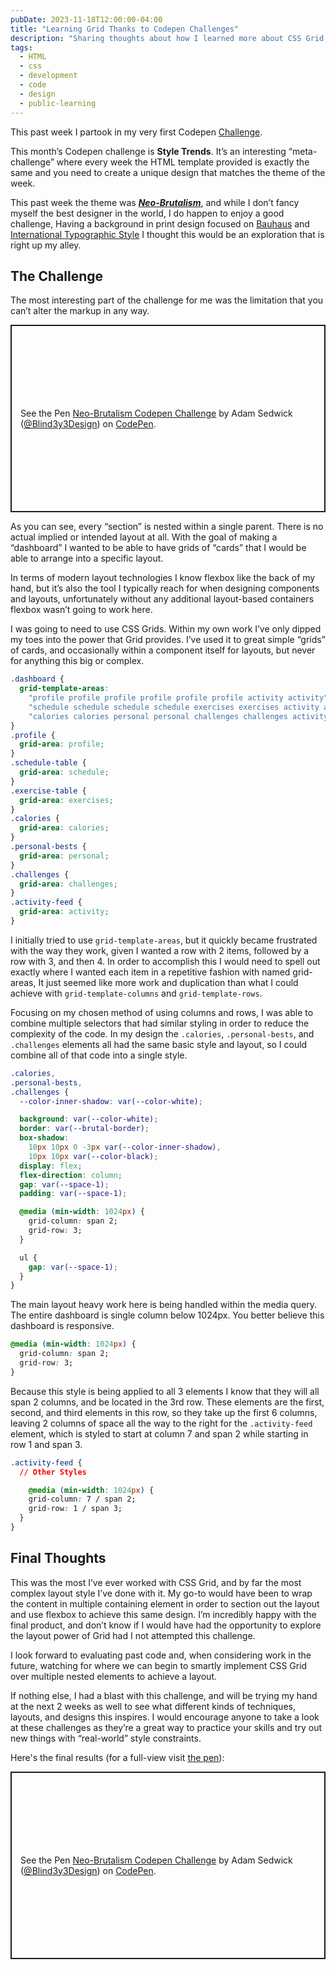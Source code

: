 ```yaml
---
pubDate: 2023-11-18T12:00:00-04:00
title: "Learning Grid Thanks to Codepen Challenges"
description: "Sharing thoughts about how I learned more about CSS Grid thanks to the November codepen challenge"
tags:
  - HTML
  - css
  - development
  - code
  - design
  - public-learning
---
```


This past week I partook in my very first Codepen [Challenge](https://codepen.io/challenges).

This month’s Codepen challenge is **Style Trends**. It’s an interesting “meta-challenge” where every week the HTML template provided is exactly the same and you need to create a unique design that matches the theme of the week.

This past week the theme was **_[Neo-Brutalism](https://bootcamp.uxdesign.cc/the-neubrutalism-or-neo-brutalism-ui-design-trend-641714825fed)_**, and while I don’t fancy myself the best designer in the world, I do happen to enjoy a good challenge, Having a background in print design focused on [Bauhaus](https://en.wikipedia.org/wiki/Bauhaus) and [International Typographic Style](https://en.wikipedia.org/wiki/International_Typographic_Style) I thought this would be an exploration that is right up my alley.

## The Challenge

The most interesting part of the challenge for me was the limitation that you can’t alter the markup in any way.

<p class="codepen" data-height="600" data-default-tab="html" data-slug-hash="poGdqGb" data-user="Blind3y3Design" style="height: 300px; box-sizing: border-box; display: flex; align-items: center; justify-content: center; border: 2px solid; margin: 1em 0; padding: 1em;">
  <span>See the Pen <a href="https://codepen.io/Blind3y3Design/pen/poGdqGb">
  Neo-Brutalism Codepen Challenge</a> by Adam Sedwick (<a href="https://codepen.io/Blind3y3Design">@Blind3y3Design</a>)
  on <a href="https://codepen.io">CodePen</a>.</span>
</p>
<script async src="https://cpwebassets.codepen.io/assets/embed/ei.js"></script>

As you can see, every “section” is nested within a single parent. There is no actual implied or intended layout at all. With the goal of making a “dashboard” I wanted to be able to have grids of “cards” that I would be able to arrange into a specific layout.

In terms of modern layout technologies I know flexbox like the back of my hand, but it’s also the tool I typically reach for when designing components and layouts, unfortunately without any additional layout-based containers flexbox wasn’t going to work here.

I was going to need to use CSS Grids. Within my own work I’ve only dipped my toes into the power that Grid provides. I’ve used it to great simple “grids” of cards, and occasionally within a component itself for layouts, but never for anything this big or complex.

```css
.dashboard {
  grid-template-areas:
    "profile profile profile profile profile profile activity activity"
    "schedule schedule schedule schedule exercises exercises activity activity"
    "calories calories personal personal challenges challenges activity activity";
}
.profile {
  grid-area: profile;
}
.schedule-table {
  grid-area: schedule;
}
.exercise-table {
  grid-area: exercises;
}
.calories {
  grid-area: calories;
}
.personal-bests {
  grid-area: personal;
}
.challenges {
  grid-area: challenges;
}
.activity-feed {
  grid-area: activity;
}
```

I initially tried to use `grid-template-areas`, but it quickly became frustrated with the way they work, given I wanted a row with 2 items, followed by a row with 3, and then 4. In order to accomplish this I would need to spell out exactly where I wanted each item in a repetitive fashion with named grid-areas, It just seemed like more work and duplication than what I could achieve with `grid-template-columns` and `grid-template-rows`.

Focusing on my chosen method of using columns and rows, I was able to combine multiple selectors that had similar styling in order to reduce the complexity of the code. In my design the `.calories`, `.personal-bests`, and `.challenges` elements all had the same basic style and layout, so I could combine all of that code into a single style.

```css
.calories,
.personal-bests,
.challenges {
  --color-inner-shadow: var(--color-white);

  background: var(--color-white);
  border: var(--brutal-border);
  box-shadow:
    10px 10px 0 -3px var(--color-inner-shadow),
    10px 10px var(--color-black);
  display: flex;
  flex-direction: column;
  gap: var(--space-1);
  padding: var(--space-1);

  @media (min-width: 1024px) {
    grid-column: span 2;
    grid-row: 3;
  }

  ul {
    gap: var(--space-1);
  }
}
```

The main layout heavy work here is being handled within the media query. The entire dashboard is single column below 1024px. You better believe this dashboard is responsive.

```css
@media (min-width: 1024px) {
  grid-column: span 2;
  grid-row: 3;
}
```

Because this style is being applied to all 3 elements I know that they will all span 2 columns, and be located in the 3rd row. These elements are the first, second, and third elements in this row, so they take up the first 6 columns, leaving 2 columns of space all the way to the right for the `.activity-feed` element, which is styled to start at column 7 and span 2 while starting in row 1 and span 3.

```css
.activity-feed {
  // Other Styles

	@media (min-width: 1024px) {
    grid-column: 7 / span 2;
    grid-row: 1 / span 3;
  }
}
```

## Final Thoughts

This was the most I’ve ever worked with CSS Grid, and by far the most complex layout style I’ve done with it. My go-to would have been to wrap the content in multiple containing element in order to section out the layout and use flexbox to achieve this same design. I’m incredibly happy with the final product, and don’t know if I would have had the opportunity to explore the layout power of Grid had I not attempted this challenge.

I look forward to evaluating past code and, when considering work in the future, watching for where we can begin to smartly implement CSS Grid over multiple nested elements to achieve a layout.

If nothing else, I had a blast with this challenge, and will be trying my hand at the next 2 weeks as well to see what different kinds of techniques, layouts, and designs this inspires. I would encourage anyone to take a look at these challenges as they’re a great way to practice your skills and try out new things with “real-world” style constraints.

Here's the final results (for a full-view visit [the pen](https://codepen.io/Blind3y3Design/pen/poGdqGb)):

<p class="codepen" data-height="600" data-default-tab="result" data-slug-hash="poGdqGb" data-user="Blind3y3Design" style="height: 300px; box-sizing: border-box; display: flex; align-items: center; justify-content: center; border: 2px solid; margin: 1em 0; padding: 1em;">
  <span>See the Pen <a href="https://codepen.io/Blind3y3Design/pen/poGdqGb">
  Neo-Brutalism Codepen Challenge</a> by Adam Sedwick (<a href="https://codepen.io/Blind3y3Design">@Blind3y3Design</a>)
  on <a href="https://codepen.io">CodePen</a>.</span>
</p>
<script async src="https://cpwebassets.codepen.io/assets/embed/ei.js"></script>
